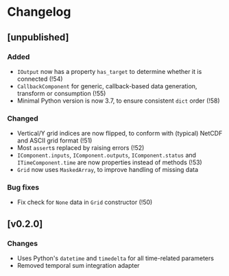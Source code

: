# Changelog

## [unpublished]

### Added

* `IOutput` now has a property `has_target` to determine whether it is connected (!54)
* `CallbackComponent` for generic, callback-based data generation, transform or consumption (!55)
* Minimal Python version is now 3.7, to ensure consistent `dict` order (!58)

### Changed

* Vertical/Y grid indices are now flipped, to conform with (typical) NetCDF and ASCII grid format (!51)
* Most `assert`s replaced by raising errors (!52)
* `IComponent.inputs`, `IComponent.outputs`, `IComponent.status` and `ITimeComponent.time` are now properties instead of methods (!53)
* `Grid` now uses `MaskedArray`, to improve handling of missing data

### Bug fixes

* Fix check for `None` data in `Grid` constructor (!50)

## [v0.2.0]

### Changes

* Uses Python's `datetime` and `timedelta` for all time-related parameters
* Removed temporal sum integration adapter
